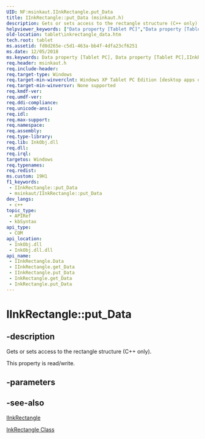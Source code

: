```yaml
---
UID: NF:msinkaut.IInkRectangle.put_Data
title: IInkRectangle::put_Data (msinkaut.h)
description: Gets or sets access to the rectangle structure (C++ only).
helpviewer_keywords: ["Data property [Tablet PC]","Data property [Tablet PC]","IInkRectangle interface","IInkRectangle interface [Tablet PC]","Data property","IInkRectangle.Data","IInkRectangle.put_Data","IInkRectangle::Data","IInkRectangle::get_Data","IInkRectangle::put_Data","InkRectangle.get_Data","InkRectangle.put_Data","fd0d265e-c5d1-463a-bb4f-4dfa23cf6251","msinkaut/IInkRectangle::Data","msinkaut/IInkRectangle::get_Data","msinkaut/IInkRectangle::put_Data","put_Data","tablet.inkrectangle_data"]
old-location: tablet\inkrectangle_data.htm
tech.root: tablet
ms.assetid: fd0d265e-c5d1-463a-bb4f-4dfa23cf6251
ms.date: 12/05/2018
ms.keywords: Data property [Tablet PC], Data property [Tablet PC],IInkRectangle interface, IInkRectangle interface [Tablet PC],Data property, IInkRectangle.Data, IInkRectangle.put_Data, IInkRectangle::Data, IInkRectangle::get_Data, IInkRectangle::put_Data, InkRectangle.get_Data, InkRectangle.put_Data, fd0d265e-c5d1-463a-bb4f-4dfa23cf6251, msinkaut/IInkRectangle::Data, msinkaut/IInkRectangle::get_Data, msinkaut/IInkRectangle::put_Data, put_Data, tablet.inkrectangle_data
req.header: msinkaut.h
req.include-header: 
req.target-type: Windows
req.target-min-winverclnt: Windows XP Tablet PC Edition [desktop apps only]
req.target-min-winversvr: None supported
req.kmdf-ver: 
req.umdf-ver: 
req.ddi-compliance: 
req.unicode-ansi: 
req.idl: 
req.max-support: 
req.namespace: 
req.assembly: 
req.type-library: 
req.lib: InkObj.dll
req.dll: 
req.irql: 
targetos: Windows
req.typenames: 
req.redist: 
ms.custom: 19H1
f1_keywords:
 - IInkRectangle::put_Data
 - msinkaut/IInkRectangle::put_Data
dev_langs:
 - c++
topic_type:
 - APIRef
 - kbSyntax
api_type:
 - COM
api_location:
 - InkObj.dll
 - InkObj.dll.dll
api_name:
 - IInkRectangle.Data
 - IInkRectangle.get_Data
 - IInkRectangle.put_Data
 - InkRectangle.get_Data
 - InkRectangle.put_Data
---
```


# IInkRectangle::put_Data


## -description

Gets or sets access to the rectangle structure (C++ only).



This property is read/write.

## -parameters

## -see-also

<a href="../msinkaut/nn-msinkaut-iinkrectangle.md">IInkRectangle</a>



<a href="/windows/desktop/tablet/inkrectangle-class">InkRectangle Class</a>
